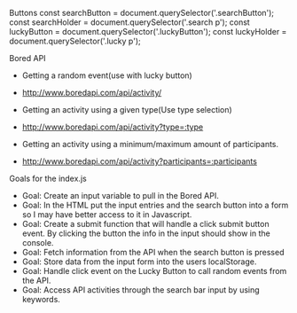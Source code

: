 Buttons 
const searchButton = document.querySelector('.searchButton');
const searchHolder = document.querySelector('.search p');
const luckyButton = document.querySelector('.luckyButton');
const luckyHolder = document.querySelector('.lucky p');

Bored API
- Getting a random event(use with lucky button)
- http://www.boredapi.com/api/activity/

- Getting an activity using a given type(Use type selection)
- http://www.boredapi.com/api/activity?type=:type

- Getting an activity using a minimum/maximum amount of participants. 
- http://www.boredapi.com/api/activity?participants=:participants


Goals for the index.js

- Goal: Create an input variable to pull in the Bored API.
- Goal: In the HTML put the input entries and the search button into a form so I may have better access to it in Javascript.
- Goal: Create a submit function that will handle a click submit button event. By clicking the button the info in the input should show in the console. 
- Goal: Fetch information from the API when the search button is pressed
- Goal: Store data from the input form into the users localStorage. 
- Goal: Handle click event on the Lucky Button to call random events from the API.
- Goal: Access API activities through the search bar input by using keywords.
